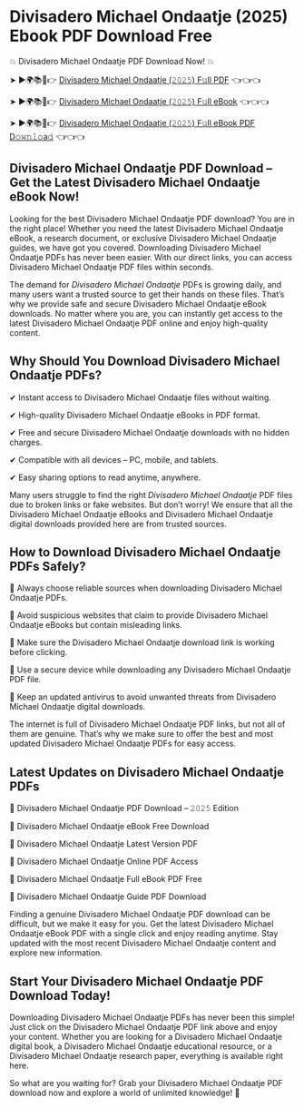 # Divisadero Michael Ondaatje (2025) Ebook PDF Download Free

💥 Divisadero Michael Ondaatje PDF Download Now! 💥

➤ ►🌍📚📱👉 [Divisadero Michael Ondaatje (𝟸𝟶𝟸𝟻) F𝚞ll PDF](https://getpdf.xyz/divisadero-michael-ondaatje) 👈👈👈


➤ ►🌍📚📱👉 [Divisadero Michael Ondaatje (𝟸𝟶𝟸𝟻) F𝚞ll eBook](https://getpdf.xyz/divisadero-michael-ondaatje) 👈👈👈


➤ ►🌍📚📱👉 [Divisadero Michael Ondaatje (𝟸𝟶𝟸𝟻) F𝚞ll eBook PDF D𝚘𝚠𝚗𝚕𝚘a𝚍](https://getpdf.xyz/divisadero-michael-ondaatje) 👈👈👈


## Divisadero Michael Ondaatje PDF Download – Get the Latest Divisadero Michael Ondaatje eBook Now!

Looking for the best Divisadero Michael Ondaatje PDF download? You are in the right place! Whether you need the latest Divisadero Michael Ondaatje eBook, a research document, or exclusive Divisadero Michael Ondaatje guides, we have got you covered. Downloading Divisadero Michael Ondaatje PDFs has never been easier. With our direct links, you can access Divisadero Michael Ondaatje PDF files within seconds.

The demand for *Divisadero Michael Ondaatje* PDFs is growing daily, and many users want a trusted source to get their hands on these files. That’s why we provide safe and secure Divisadero Michael Ondaatje eBook downloads. No matter where you are, you can instantly get access to the latest Divisadero Michael Ondaatje PDF online and enjoy high-quality content.

## Why Should You Download Divisadero Michael Ondaatje PDFs?

✔ Instant access to Divisadero Michael Ondaatje files without waiting.

✔ High-quality Divisadero Michael Ondaatje eBooks in PDF format.

✔ Free and secure Divisadero Michael Ondaatje downloads with no hidden charges.

✔ Compatible with all devices – PC, mobile, and tablets.

✔ Easy sharing options to read anytime, anywhere.

Many users struggle to find the right *Divisadero Michael Ondaatje* PDF files due to broken links or fake websites. But don’t worry! We ensure that all the Divisadero Michael Ondaatje eBooks and Divisadero Michael Ondaatje digital downloads provided here are from trusted sources.

## How to Download Divisadero Michael Ondaatje PDFs Safely?

📌 Always choose reliable sources when downloading Divisadero Michael Ondaatje PDFs.

📌 Avoid suspicious websites that claim to provide Divisadero Michael Ondaatje eBooks but contain misleading links.

📌 Make sure the Divisadero Michael Ondaatje download link is working before clicking.

📌 Use a secure device while downloading any Divisadero Michael Ondaatje PDF file.

📌 Keep an updated antivirus to avoid unwanted threats from Divisadero Michael Ondaatje digital downloads.

The internet is full of Divisadero Michael Ondaatje PDF links, but not all of them are genuine. That’s why we make sure to offer the best and most updated Divisadero Michael Ondaatje PDFs for easy access.

## Latest Updates on Divisadero Michael Ondaatje PDFs

🔹 Divisadero Michael Ondaatje PDF Download – 𝟸𝟶𝟸𝟻 Edition

🔹 Divisadero Michael Ondaatje eBook Free Download

🔹 Divisadero Michael Ondaatje Latest Version PDF

🔹 Divisadero Michael Ondaatje Online PDF Access

🔹 Divisadero Michael Ondaatje Full eBook PDF Free

🔹 Divisadero Michael Ondaatje Guide PDF Download

Finding a genuine Divisadero Michael Ondaatje PDF download can be difficult, but we make it easy for you. Get the latest Divisadero Michael Ondaatje eBook PDF with a single click and enjoy reading anytime. Stay updated with the most recent Divisadero Michael Ondaatje content and explore new information.

## Start Your Divisadero Michael Ondaatje PDF Download Today!

Downloading Divisadero Michael Ondaatje PDFs has never been this simple! Just click on the Divisadero Michael Ondaatje PDF link above and enjoy your content. Whether you are looking for a Divisadero Michael Ondaatje digital book, a Divisadero Michael Ondaatje educational resource, or a Divisadero Michael Ondaatje research paper, everything is available right here.

So what are you waiting for? Grab your Divisadero Michael Ondaatje PDF download now and explore a world of unlimited knowledge! 🚀